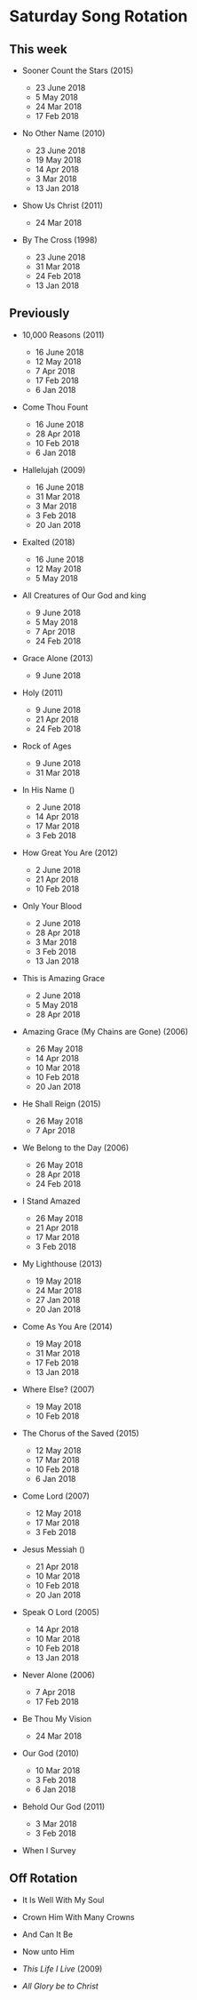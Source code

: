 ﻿# Saturday Song Rotation

## This week

* Sooner Count the Stars (2015)
  * 23 June 2018
  * 5 May 2018
  * 24 Mar 2018
  * 17 Feb 2018

* No Other Name (2010)
  * 23 June 2018
  * 19 May 2018
  * 14 Apr 2018
  * 3 Mar 2018
  * 13 Jan 2018

* Show Us Christ (2011)
  * 24 Mar 2018

* By The Cross (1998)
  * 23 June 2018
  * 31 Mar 2018
  * 24 Feb 2018
  * 13 Jan 2018

## Previously

* 10,000 Reasons (2011)
  * 16 June 2018
  * 12 May 2018
  * 7 Apr 2018
  * 17 Feb 2018
  * 6 Jan 2018

* Come Thou Fount
  * 16 June 2018
  * 28 Apr 2018
  * 10 Feb 2018
  * 6 Jan 2018

* Hallelujah (2009)
  * 16 June 2018
  * 31 Mar 2018
  * 3 Mar 2018
  * 3 Feb 2018
  * 20 Jan 2018

* Exalted (2018)
  * 16 June 2018
  * 12 May 2018
  * 5 May 2018

* All Creatures of Our God and king
  * 9 June 2018
  * 5 May 2018
  * 7 Apr 2018
  * 24 Feb 2018

* Grace Alone (2013)
  * 9 June 2018

* Holy (2011)
  * 9 June 2018
  * 21 Apr 2018
  * 24 Feb 2018

* Rock of Ages
  * 9 June 2018
  * 31 Mar 2018

* In His Name ()
  * 2 June 2018
  * 14 Apr 2018
  * 17 Mar 2018
  * 3 Feb 2018

* How Great You Are (2012)
  * 2 June 2018
  * 21 Apr 2018
  * 10 Feb 2018

* Only Your Blood
  * 2 June 2018
  * 28 Apr 2018
  * 3 Mar 2018
  * 3 Feb 2018
  * 13 Jan 2018

* This is Amazing Grace
  * 2 June 2018
  * 5 May 2018
  * 28 Apr 2018

* Amazing Grace (My Chains are Gone) (2006)
  * 26 May 2018
  * 14 Apr 2018
  * 10 Mar 2018
  * 10 Feb 2018
  * 20 Jan 2018

* He Shall Reign (2015)
  * 26 May 2018
  * 7 Apr 2018

* We Belong to the Day (2006)
  * 26 May 2018
  * 28 Apr 2018
  * 24 Feb 2018

* I Stand Amazed
  * 26 May 2018
  * 21 Apr 2018
  * 17 Mar 2018
  * 3 Feb 2018

* My Lighthouse (2013)
  * 19 May 2018
  * 24 Mar 2018
  * 27 Jan 2018
  * 20 Jan 2018

* Come As You Are (2014)
  * 19 May 2018
  * 31 Mar 2018
  * 17 Feb 2018
  * 13 Jan 2018

* Where Else? (2007)
  * 19 May 2018
  * 10 Feb 2018

* The Chorus of the Saved (2015)
  * 12 May 2018
  * 17 Mar 2018
  * 10 Feb 2018
  * 6 Jan 2018

* Come Lord (2007)
  * 12 May 2018
  * 17 Mar 2018
  * 3 Feb 2018

* Jesus Messiah ()
  * 21 Apr 2018
  * 10 Mar 2018
  * 10 Feb 2018
  * 20 Jan 2018

* Speak O Lord (2005)
  * 14 Apr 2018
  * 10 Mar 2018
  * 10 Feb 2018
  * 13 Jan 2018

* Never Alone (2006)
  * 7 Apr 2018
  * 17 Feb 2018

* Be Thou My Vision
  * 24 Mar 2018

* Our God (2010)
  * 10 Mar 2018
  * 3 Feb 2018
  * 6 Jan 2018

* Behold Our God (2011)
  * 3 Mar 2018
  * 3 Feb 2018

* When I Survey

## Off Rotation

* It Is Well With My Soul

* Crown Him With Many Crowns

* And Can It Be

* Now unto Him

* *This Life I Live* (2009)

* *All Glory be to Christ*